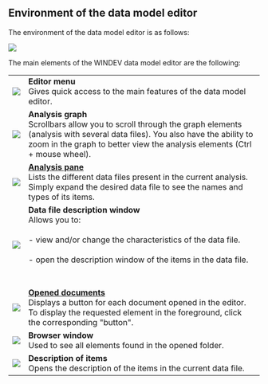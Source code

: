 
## Environment of the data model editor 
			



<a name="NOTE1"></a>
<a name="NOTE1_1"></a>
The environment of the data model editor is as follows: 

![](https://doc.pcsoft.fr/en-US/images/image.awp?langid=3&name=EnvEditeurAnalyses.gif&type=thumb)


The main elements of the WINDEV data model editor are the following:


|   |   |
| --- | --- |
| ![](https://doc.pcsoft.fr/en-US/images/image.awp?langid=3&name=CERCLE1.gif)<br> | **Editor menu**<br>Gives quick access to the main features of the data model editor. |
| ![](https://doc.pcsoft.fr/en-US/images/image.awp?langid=3&name=Cercle2.gif)<br> | **Analysis graph**<br>Scrollbars allow you to scroll through the graph elements (analysis with several data files). You also have the ability to zoom in the graph to better view the analysis elements (Ctrl + mouse wheel). |
| ![](https://doc.pcsoft.fr/en-US/images/image.awp?langid=3&name=Cercle3.gif)<br> | **[Analysis pane](../Editeurs/2027012.md)**<br>Lists the different data files present in the current analysis. Simply expand the desired data file to see the names and types of its items. |
| ![](https://doc.pcsoft.fr/en-US/images/image.awp?langid=3&name=Cercle4.gif)<br> | **Data file description window**<br>Allows you to:<br><br>- view and/or change the characteristics of the data file.<br><br>- open the description window of the items in the data file.<br><br><br> |
| ![](https://doc.pcsoft.fr/en-US/images/image.awp?langid=3&name=Cercle5.gif)<br> | **[Opened documents](../Editeurs/2029012.md)**<br>Displays a button for each document opened in the editor. To display the requested element in the foreground, click the corresponding "button". |
| ![](https://doc.pcsoft.fr/en-US/images/image.awp?langid=3&name=Cercle6.gif)<br> | **Browser window**<br>Used to see all elements found in the opened folder. |
| ![](https://doc.pcsoft.fr/en-US/images/image.awp?langid=3&name=Cercle7.gif)<br> | **Description of items**<br>Opens the description of the items in the current data file. |





